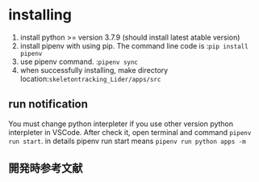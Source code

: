 # installing

1. install python >= version 3.7.9 (should install latest atable version)
2. install pipenv with using pip. The command line code is :`pip install pipenv`
3. use pipenv command. :`pipenv sync`
4. when successfully installing, make directory location:`skeletontracking_Lider/apps/src`

## run notification

You must change python interpleter if you use other version python interpleter in VSCode.
After check it, open terminal and command `pipenv run start`.
in details pipenv run start means `pipenv run python apps -m`

## 開発時参考文献
